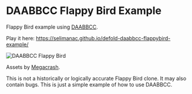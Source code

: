 # DAABBCC Flappy Bird Example

Flappy Bird example using [DAABBCC](https://github.com/selimanac/defold-daabbcc).   


Play it here: https://selimanac.github.io/defold-daabbcc-flappybird-example/

![DAABBCC Flappy Bird](/.github/flappy.png?raw=true) 

Assets by [Megacrash](https://megacrash.itch.io/). 

This is not a historically or logically accurate Flappy Bird clone. It may also contain bugs. This is just a simple example of how to use DAABBCC.